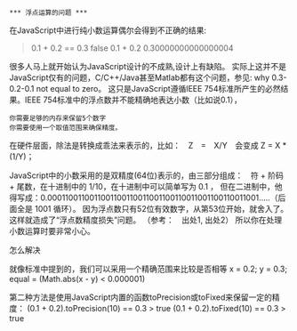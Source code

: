     *** 浮点运算的问题 ***

在JavaScript中进行纯小数运算偶尔会得到不正确的结果:

> 0.1 + 0.2 == 0.3
false
> 0.1 + 0.2
0.30000000000000004

很多人马上就开始认为JavaScript设计的不成熟,设计上有缺陷。
实际上这并不是JavaScript仅有的问题，C/C++/Java甚至Matlab都有这个问题，参见: why 0.3-0.2-0.1 not equal to zero。
这只是JavaScript遵循IEEE 754标准所产生的必然结果。IEEE 754标准中的浮点数并不能精确地表达小数（比如说0.1），

    你需要足够的内存来保留5个数字
    你需要使用一个取值范围来确保精度。

在硬件层面，除法是转换成乖法来表示的，比如：　Z　=　X/Y　会变成 Z = X * (1/Y)；

JavaScript中的小数采用的是双精度(64位)表示的，由三部分组成：　符 + 阶码 + 尾数，在十进制中的 1/10，在十进制中可以简单写为 0.1 ，
但在二进制中，他得写成：0.0001100110011001100110011001100110011001100110011001…..（后面全是 1001 循环）。
因为浮点数只有52位有效数字，从第53位开始，就舍入了。这样就造成了“浮点数精度损失”问题。 （参考：　出处1, 出处2）
所以你在处理小数运算时要非常小心。

怎么解决

就像标准中提到的，我们可以采用一个精确范围来比较是否相等
    x = 0.2;
    y = 0.3;
    equal = (Math.abs(x - y) < 0.000001)

第二种方法是使用JavaScript内置的函数toPrecision或toFixed来保留一定的精度：
    (0.1 + 0.2).toPrecision(10) == 0.3
    > true
    (0.1 + 0.2).toFixed(10) == 0.3
    > true